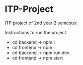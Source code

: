 # ITP-Project
ITP project of 2nd year 2 semester.

Instructions to run the project.
  * cd backend -> npm i
  * cd frontend -> npm i
  * cd backend -> npm run dev
  * cd frontend -> npm start
